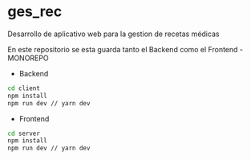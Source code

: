 # ges_rec

Desarrollo de aplicativo web para la gestion de recetas médicas

En este repositorio se esta guarda tanto el Backend como el Frontend - MONOREPO

- Backend

```bash
cd client
npm install
npm run dev // yarn dev
```

- Frontend

```bash
cd server
npm install
npm run dev // yarn dev
```
